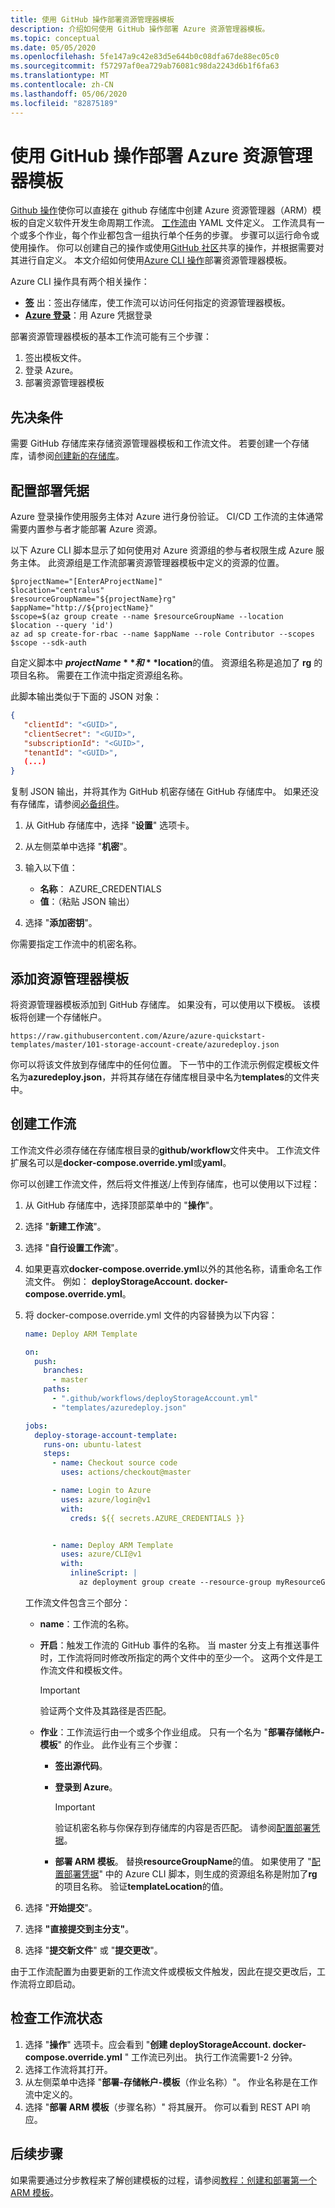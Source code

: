 ```yaml
---
title: 使用 GitHub 操作部署资源管理器模板
description: 介绍如何使用 GitHub 操作部署 Azure 资源管理器模板。
ms.topic: conceptual
ms.date: 05/05/2020
ms.openlocfilehash: 5fe147a9c42e83d5e644b0c08dfa67de88ec05c0
ms.sourcegitcommit: f57297af0ea729ab76081c98da2243d6b1f6fa63
ms.translationtype: MT
ms.contentlocale: zh-CN
ms.lasthandoff: 05/06/2020
ms.locfileid: "82875189"
---
```

# <a name="deploy-azure-resource-manager-templates-by-using-github-actions"></a>使用 GitHub 操作部署 Azure 资源管理器模板

[Github 操作](https://help.github.com/en/actions)使你可以直接在 github 存储库中创建 Azure 资源管理器（ARM）模板的自定义软件开发生命周期工作流。 [工作流](https://help.github.com/actions/reference/workflow-syntax-for-github-actions)由 YAML 文件定义。 工作流具有一个或多个作业，每个作业都包含一组执行单个任务的步骤。 步骤可以运行命令或使用操作。 你可以创建自己的操作或使用[GitHub 社区](https://github.com/marketplace?type=actions)共享的操作，并根据需要对其进行自定义。 本文介绍如何使用[Azure CLI 操作](https://github.com/marketplace/actions/azure-cli-action)部署资源管理器模板。

Azure CLI 操作具有两个相关操作：

- **[签](https://github.com/marketplace/actions/checkout)** 出：签出存储库，使工作流可以访问任何指定的资源管理器模板。
- **[Azure 登录](https://github.com/marketplace/actions/azure-login)**：用 Azure 凭据登录

部署资源管理器模板的基本工作流可能有三个步骤：

1. 签出模板文件。
2. 登录 Azure。
3. 部署资源管理器模板

## <a name="prerequisites"></a>先决条件

需要 GitHub 存储库来存储资源管理器模板和工作流文件。 若要创建一个存储库，请参阅[创建新的存储库](https://help.github.com/en/enterprise/2.14/user/articles/creating-a-new-repository)。

## <a name="configure-deployment-credentials"></a>配置部署凭据

Azure 登录操作使用服务主体对 Azure 进行身份验证。 CI/CD 工作流的主体通常需要内置参与者才能部署 Azure 资源。

以下 Azure CLI 脚本显示了如何使用对 Azure 资源组的参与者权限生成 Azure 服务主体。 此资源组是工作流部署资源管理器模板中定义的资源的位置。

```azurecli
$projectName="[EnterAProjectName]"
$location="centralus"
$resourceGroupName="${projectName}rg"
$appName="http://${projectName}"
$scope=$(az group create --name $resourceGroupName --location $location --query 'id')
az ad sp create-for-rbac --name $appName --role Contributor --scopes $scope --sdk-auth
```

自定义脚本中 **$projectName**和 **$location**的值。 资源组名称是追加了 **rg** 的项目名称。 需要在工作流中指定资源组名称。

此脚本输出类似于下面的 JSON 对象：

```json
{
   "clientId": "<GUID>",
   "clientSecret": "<GUID>",
   "subscriptionId": "<GUID>",
   "tenantId": "<GUID>",
   (...)
}
```

复制 JSON 输出，并将其作为 GitHub 机密存储在 GitHub 存储库中。 如果还没有存储库，请参阅[必备组件](#prerequisites)。

1. 从 GitHub 存储库中，选择 "**设置**" 选项卡。
1. 从左侧菜单中选择 "**机密**"。
1. 输入以下值：

    - **名称**： AZURE_CREDENTIALS
    - **值**：（粘贴 JSON 输出）
1. 选择 "**添加密钥**"。

你需要指定工作流中的机密名称。

## <a name="add-resource-manager-template"></a>添加资源管理器模板

将资源管理器模板添加到 GitHub 存储库。 如果没有，可以使用以下模板。 该模板将创建一个存储帐户。

```url
https://raw.githubusercontent.com/Azure/azure-quickstart-templates/master/101-storage-account-create/azuredeploy.json
```

你可以将该文件放到存储库中的任何位置。 下一节中的工作流示例假定模板文件名为**azuredeploy.json**，并将其存储在存储库根目录中名为**templates**的文件夹中。

## <a name="create-workflow"></a>创建工作流

工作流文件必须存储在存储库根目录的**github/workflow**文件夹中。 工作流文件扩展名可以是**docker-compose.override.yml**或**yaml**。

你可以创建工作流文件，然后将文件推送/上传到存储库，也可以使用以下过程：

1. 从 GitHub 存储库中，选择顶部菜单中的 "**操作**"。
1. 选择 "**新建工作流**"。
1. 选择 "**自行设置工作流**"。
1. 如果更喜欢**docker-compose.override.yml**以外的其他名称，请重命名工作流文件。 例如： **deployStorageAccount. docker-compose.override.yml**。
1. 将 docker-compose.override.yml 文件的内容替换为以下内容：

    ```yml
    name: Deploy ARM Template

    on:
      push:
        branches:
          - master
        paths:
          - ".github/workflows/deployStorageAccount.yml"
          - "templates/azuredeploy.json"

    jobs:
      deploy-storage-account-template:
        runs-on: ubuntu-latest
        steps:
          - name: Checkout source code
            uses: actions/checkout@master

          - name: Login to Azure
            uses: azure/login@v1
            with:
              creds: ${{ secrets.AZURE_CREDENTIALS }}


          - name: Deploy ARM Template
            uses: azure/CLI@v1
            with:
              inlineScript: |
                az deployment group create --resource-group myResourceGroup --template-file ./templates/azuredeploy.json
    ```

    工作流文件包含三个部分：

    - **name**：工作流的名称。
    - **开启**：触发工作流的 GitHub 事件的名称。 当 master 分支上有推送事件时，工作流将同时修改所指定的两个文件中的至少一个。 这两个文件是工作流文件和模板文件。

        > [!IMPORTANT]
        > 验证两个文件及其路径是否匹配。
    - **作业**：工作流运行由一个或多个作业组成。 只有一个名为 "**部署存储帐户-模板**" 的作业。  此作业有三个步骤：

        - **签出源代码**。
        - **登录到 Azure**。

            > [!IMPORTANT]
            > 验证机密名称与你保存到存储库的内容是否匹配。 请参阅[配置部署凭据](#configure-deployment-credentials)。
        - **部署 ARM 模板**。 替换**resourceGroupName**的值。  如果使用了 "[配置部署凭据](#configure-deployment-credentials)" 中的 Azure CLI 脚本，则生成的资源组名称是附加了**rg**的项目名称。 验证**templateLocation**的值。

1. 选择 "**开始提交**"。
1. 选择 **"直接提交到主分支"**。
1. 选择 "**提交新文件**" 或 "**提交更改**"。

由于工作流配置为由要更新的工作流文件或模板文件触发，因此在提交更改后，工作流将立即启动。

## <a name="check-workflow-status"></a>检查工作流状态

1. 选择 "**操作**" 选项卡。应会看到 "**创建 deployStorageAccount. docker-compose.override.yml** " 工作流已列出。 执行工作流需要1-2 分钟。
1. 选择工作流将其打开。
1. 从左侧菜单中选择 "**部署-存储帐户-模板**（作业名称）"。 作业名称是在工作流中定义的。
1. 选择 "**部署 ARM 模板**（步骤名称）" 将其展开。 你可以看到 REST API 响应。

## <a name="next-steps"></a>后续步骤

如果需要通过分步教程来了解创建模板的过程，请参阅[教程：创建和部署第一个 ARM 模板](template-tutorial-create-first-template.md)。
